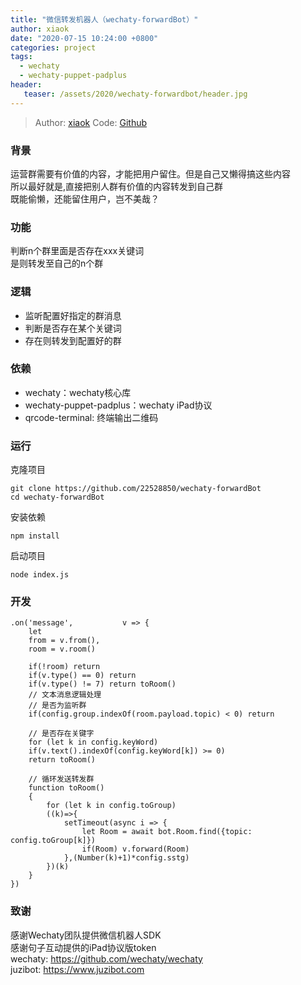 ```yaml
---
title: "微信转发机器人（wechaty-forwardBot）"
author: xiaok
date: "2020-07-15 10:24:00 +0800"
categories: project
tags:
  - wechaty
  - wechaty-puppet-padplus
header:
   teaser: /assets/2020/wechaty-forwardbot/header.jpg
---
```

> Author: [xiaok](https://github.com/22528850)
> Code: [Github](https://github.com/22528850/wechaty-forwardBot)

### 背景
运营群需要有价值的内容，才能把用户留住。但是自己又懒得搞这些内容
<br />
所以最好就是,直接把别人群有价值的内容转发到自己群
<br />
既能偷懒，还能留住用户，岂不美哉？

### 功能
判断n个群里面是否存在xxx关键词
<br />
是则转发至自己的n个群

### 逻辑
- 监听配置好指定的群消息
- 判断是否存在某个关键词
- 存在则转发到配置好的群

### 依赖
- wechaty：wechaty核心库
- wechaty-puppet-padplus：wechaty iPad协议
- qrcode-terminal: 终端输出二维码

### 运行
克隆项目
```shell
git clone https://github.com/22528850/wechaty-forwardBot
cd wechaty-forwardBot
```

安装依赖
```shell
npm install
```

启动项目
```shell
node index.js
```

### 开发
```
.on('message',           v => {
	let
	from = v.from(),
	room = v.room()

	if(!room) return
	if(v.type() == 0) return
	if(v.type() != 7) return toRoom()
	// 文本消息逻辑处理
	// 是否为监听群
	if(config.group.indexOf(room.payload.topic) < 0) return
	
	// 是否存在关键字
	for (let k in config.keyWord)
	if(v.text().indexOf(config.keyWord[k]) >= 0)
	return toRoom()
	
	// 循环发送转发群
	function toRoom()
	{
		for (let k in config.toGroup)
		((k)=>{
			setTimeout(async i => {
				let Room = await bot.Room.find({topic: config.toGroup[k]})
				if(Room) v.forward(Room)
			},(Number(k)+1)*config.sstg)
		})(k)
	}
})
```

### 致谢
感谢Wechaty团队提供微信机器人SDK
<br />
感谢句子互动提供的iPad协议版token
<br />
wechaty: https://github.com/wechaty/wechaty
<br />
juzibot: https://www.juzibot.com
